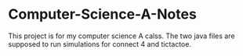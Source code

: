 # Computer-Science-A-Notes
This project is for my computer science A calss. The two java files are supposed to run simulations for connect 4 and tictactoe.
